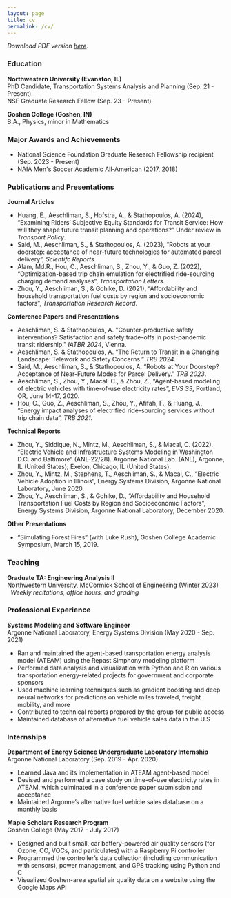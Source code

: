```yaml
---
layout: page
title: cv
permalink: /cv/
---
```


*Download PDF version [here](files/my_cv.pdf).*

### Education

**Northwestern University (Evanston, IL)**<br>
PhD Candidate, Transportation Systems Analysis and Planning (Sep. 21 - Present)<br>
NSF Graduate Research Fellow (Sep. 23 - Present)

**Goshen College (Goshen, IN)**<br>
B.A., Physics, minor in Mathematics 

### Major Awards and Achievements
* National Science Foundation Graduate Research Fellowship recipient (Sep. 2023 - Present)
* NAIA Men's Soccer Academic All-American (2017, 2018)

### Publications and Presentations
**Journal Articles**<br>
* Huang, E., Aeschliman, S., Hofstra, A., & Stathopoulos, A. (2024), “Examining Riders’ Subjective Equity
Standards for Transit Service: How will they shape future transit planning and operations?” Under review in
*Transport Policy*.
* Said, M., Aeschliman, S., & Stathopoulos, A. (2023), “Robots at your doorstep: acceptance of near-future
technologies for automated parcel delivery”, *Scientifc Reports*.
* Alam, Md.R., Hou, C., Aeschliman, S., Zhou, Y., & Guo, Z. (2022), “Optimization-based trip chain emulation for
electrified ride-sourcing charging demand analyses”, *Transportation Letters*.
* Zhou, Y., Aeschliman, S., & Gohlke, D. (2021), “Affordability and household transportation fuel costs by region
and socioeconomic factors”, *Transportation Research Record*.

**Conference Papers and Presentations**
* Aeschliman, S. & Stathopoulos, A. "Counter-productive safety interventions? Satisfaction and safety trade-offs in post-pandemic transit ridership." *IATBR 2024*, Vienna. 
* Aeschliman, S. & Stathopoulos, A. “The Return to Transit in a Changing Landscape: Telework and Safety
Concerns.” *TRB 2024*.
* Said, M., Aeschliman, S., & Stathopoulos, A. “Robots at Your Doorstep? Acceptance of Near-Future Modes for
Parcel Delivery.” *TRB 2023*.
* Aeschliman, S., Zhou, Y., Macal. C., & Zhou, Z., “Agent-based modeling of electric vehicles with time-of-use
electricity rates”, *EVS 33*, Portland, OR, June 14-17, 2020.
* Hou, C., Guo, Z., Aeschliman, S., Zhou, Y., Afifah, F., & Huang, J., “Energy impact analyses of electrified
ride-sourcing services without trip chain data”, *TRB 2021*.

**Technical Reports**
* Zhou, Y., Siddique, N., Mintz, M., Aeschliman, S., & Macal, C. (2022). “Electric Vehicle and Infrastructure
Systems Modeling in Washington D.C. and Baltimore” (ANL-22/28). Argonne National Lab. (ANL), Argonne, IL
(United States); Exelon, Chicago, IL (United States).
* Zhou, Y., Mintz, M., Stephens, T., Aeschliman, S., & Macal, C., “Electric Vehicle Adoption in Illinois”, Energy
Systems Division, Argonne National Laboratory, June 2020.
* Zhou, Y., Aeschliman, S., & Gohlke, D., “Affordability and Household Transportation Fuel Costs by Region and
Socioeconomic Factors”, Energy Systems Division, Argonne National Laboratory, December 2020.

**Other Presentations**
* “Simulating Forest Fires” (with Luke Rush), Goshen College Academic Symposium, March 15, 2019.

### Teaching
**Graduate TA: Engineering Analysis II**<br>
Northwestern University, McCormick School of Engineering (Winter 2023)<br>
&nbsp;&nbsp;*Weekly recitations, office hours, and grading*

### Professional Experience
**Systems Modeling and Software Engineer**<br>
Argonne National Laboratory, Energy Systems Division (May 2020 - Sep. 2021)
* Ran and maintained the agent-based transportation energy analysis model (ATEAM) using the Repast Simphony
modeling platform
* Performed data analysis and visualization with Python and R on various transportation energy-related projects for
government and corporate sponsors
* Used machine learning techniques such as gradient boosting and deep neural networks for predictions on vehicle
miles traveled, freight mobility, and more
* Contributed to technical reports prepared by the group for public access
* Maintained database of alternative fuel vehicle sales data in the U.S
  
### Internships
**Department of Energy Science Undergraduate Laboratory Internship**<br>
Argonne National Laboratory (Sep. 2019 - Apr. 2020)
* Learned Java and its implementation in ATEAM agent-based model
* Devised and performed a case study on time-of-use electricity rates in ATEAM, which culminated in a conference
paper submission and acceptance
* Maintained Argonne’s alternative fuel vehicle sales database on a monthly basis

**Maple Scholars Research Program**<br>
Goshen College (May 2017 - July 2017)
* Designed and built small, car battery-powered air quality sensors (for Ozone, CO, VOCs, and particulates) with a
Raspberry Pi controller
* Programmed the controller’s data collection (including communication with sensors), power management, and GPS
tracking using Python and C
* Visualized Goshen-area spatial air quality data on a website using the Google Maps API